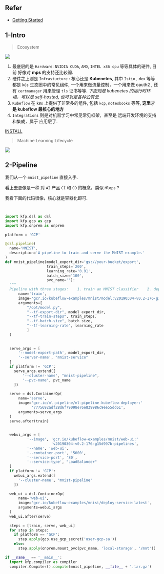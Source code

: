 


## Refer

- [Getting Started](https://www.kubeflow.org/docs/started/)


## 1-Intro

> Ecosystem


![](https://www.kubeflow.org/docs/started/images/kubeflow-architecture.drawio.svg)



1. 最底层的是 `Hardware`:  `NVIDIA CUDA`, `AMD`, `INTEL x86 cpu` 等等具体的硬件, 目前 好像对 **mps** 的支持还比较弱.
2. 硬件之上则是 `Infrastucture` : 核心还是 **Kubenetes**, 其中 `Istio` , `dex` 等等都是 `k8s` 生态圈中的常见组件, 一个用来做流量控制，一个用来做 oauth2 , 还有 `certmanager` 用来管理 `tls` 证书等等.  *下面则是 kubenetes 的运行时环境，可以是 self-hosted, 也可以是各种公有云* 
3. `Kubeflow`  在 `k8s` 上提供了非常多的组件, 包括 `kcp`, `notesbooks` 等等, **这里才是 kubeflow 最核心的地方**
4. `Integrations` 则是对机器学习中常见常见框架，甚至是 远端开发环境的支持和集成，属于 应用层了.





[INSTALL](https://github.com/kubeflow/manifests/tree/v1.8.1)

> 	Machine Learning Lifecycle


![](https://www.kubeflow.org/docs/started/images/ml-lifecycle.drawio.svg)


## 2-Pipeline

我们从一个 `mnist_pipeline` 直接入手.

看上去更像是一种 对 `AI` 产品 `CI` 和 `CD` 的概念，类似 `Mlops` ?

我看下面的代码很像，核心就是容器化即可. 

```python
  
  
import kfp.dsl as dsl  
import kfp.gcp as gcp  
import kfp.onprem as onprem  
  
platform = 'GCP'  
  
@dsl.pipeline(  
  name='MNIST',  
  description='A pipeline to train and serve the MNIST example.'  
)  
def mnist_pipeline(model_export_dir='gs://your-bucket/export',  
                   train_steps='200',  
                   learning_rate='0.01',  
                   batch_size='100',  
                   pvc_name=''):  
  """  
  Pipeline with three stages:    1. train an MNIST classifier    2. deploy a tf-serving instance to the cluster    3. deploy a web-ui to interact with it  """  train = dsl.ContainerOp(  
      name='train',  
      image='gcr.io/kubeflow-examples/mnist/model:v20190304-v0.2-176-g15d997b',  
      arguments=[  
          "/opt/model.py",  
          "--tf-export-dir", model_export_dir,  
          "--tf-train-steps", train_steps,  
          "--tf-batch-size", batch_size,  
          "--tf-learning-rate", learning_rate  
          ]  
  )  
  
  
  serve_args = [  
      '--model-export-path', model_export_dir,  
      '--server-name', "mnist-service"  
  ]  
  if platform != 'GCP':  
    serve_args.extend([  
        '--cluster-name', "mnist-pipeline",  
        '--pvc-name', pvc_name  
    ])  
  
  serve = dsl.ContainerOp(  
      name='serve',  
      image='gcr.io/ml-pipeline/ml-pipeline-kubeflow-deployer:'  
            '7775692adf28d6f79098e76e839986c9ee55dd61',  
      arguments=serve_args  
  )  
  serve.after(train)  
  
  
  webui_args = [  
          '--image', 'gcr.io/kubeflow-examples/mnist/web-ui:'  
                     'v20190304-v0.2-176-g15d997b-pipelines',  
          '--name', 'web-ui',  
          '--container-port', '5000',  
          '--service-port', '80',  
          '--service-type', "LoadBalancer"  
  ]  
  if platform != 'GCP':  
    webui_args.extend([  
      '--cluster-name', "mnist-pipeline"  
    ])  
  
  web_ui = dsl.ContainerOp(  
      name='web-ui',  
      image='gcr.io/kubeflow-examples/mnist/deploy-service:latest',  
      arguments=webui_args  
  )  
  web_ui.after(serve)  
  
  steps = [train, serve, web_ui]  
  for step in steps:  
    if platform == 'GCP':  
      step.apply(gcp.use_gcp_secret('user-gcp-sa'))  
    else:  
      step.apply(onprem.mount_pvc(pvc_name, 'local-storage', '/mnt'))  
  
if __name__ == '__main__':  
  import kfp.compiler as compiler  
  compiler.Compiler().compile(mnist_pipeline, __file__ + '.tar.gz')
```